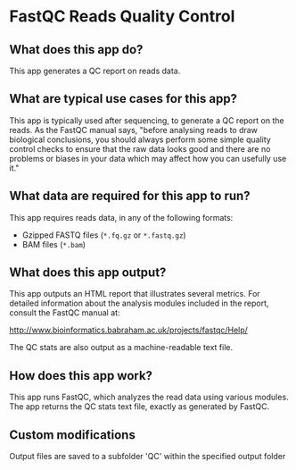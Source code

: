 # FastQC Reads Quality Control

## What does this app do?

This app generates a QC report on reads data.

## What are typical use cases for this app?

This app is typically used after sequencing, to generate a QC report on the reads. As the FastQC manual says, "before analysing
reads to draw biological conclusions, you should always perform some simple quality control checks to ensure
that the raw data looks good and there are no problems or biases in your data which may affect how you can usefully use it."

## What data are required for this app to run?

This app requires reads data, in any of the following formats:

- Gzipped FASTQ files (`*.fq.gz` or `*.fastq.gz`)
- BAM files (`*.bam`)

## What does this app output?

This app outputs an HTML report that illustrates several metrics. For detailed information about the analysis modules included
in the report, consult the FastQC manual at:

http://www.bioinformatics.babraham.ac.uk/projects/fastqc/Help/

The QC stats are also output as a machine-readable text file.

## How does this app work?

This app runs FastQC, which analyzes the read data using various modules. The app returns the QC stats text file, exactly as
generated by FastQC.


## Custom modifications
Output files are saved to a subfolder 'QC' within the specified output folder